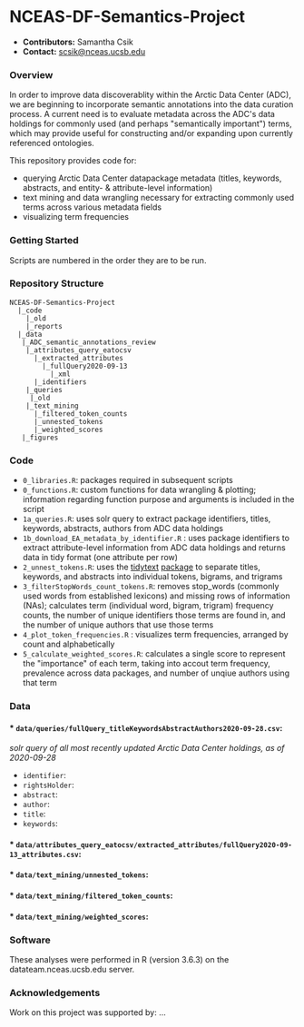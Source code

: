 # NCEAS-DF-Semantics-Project

* **Contributors:** Samantha Csik
* **Contact:** scsik@nceas.ucsb.edu

### Overview

In order to improve data discoverablity within the Arctic Data Center (ADC), we are beginning to incorporate semantic annotations into the data curation process. A current need is to evaluate metadata across the ADC's data holdings for commonly used (and perhaps "semantically important") terms, which may provide useful for constructing and/or expanding upon currently referenced ontologies.

This repository provides code for:

  * querying Arctic Data Center datapackage metadata (titles, keywords, abstracts, and entity- & attribute-level information)
  * text mining and data wrangling necessary for extracting commonly used terms across various metadata fields
  * visualizing term frequencies

### Getting Started

Scripts are numbered in the order they are to be run.

### Repository Structure

```
NCEAS-DF-Semantics-Project
  |_code
    |_old
    |_reports
  |_data
   |_ADC_semantic_annotations_review
    |_attributes_query_eatocsv
      |_extracted_attributes
        |_fullQuery2020-09-13
          |_xml
      |_identifiers
    |_queries
     |_old
    |_text_mining
      |_filtered_token_counts
      |_unnested_tokens
      |_weighted_scores
   |_figures
```

### Code

* `0_libraries.R`: packages required in subsequent scripts
* `0_functions.R`: custom functions for data wrangling & plotting; information regarding function purpose and arguments is included in the script 
* `1a_queries.R`: uses solr query to extract package identifiers, titles, keywords, abstracts, authors from ADC data holdings
* `1b_download_EA_metadata_by_identifier.R` : uses package identifiers to extract attribute-level information from ADC data holdings and returns data in tidy format (one attribute per row)
* `2_unnest_tokens.R`: uses the [tidytext](https://www.tidytextmining.com/) [package](https://www.rdocumentation.org/packages/tidytext/versions/0.2.5) to separate titles, keywords, and abstracts into individual tokens, bigrams, and trigrams
* `3_filterStopWords_count_tokens.R`: removes stop_words (commonly used words from established lexicons) and missing rows of information (NAs); calculates term (individual word, bigram, trigram) frequency counts, the number of unique identifiers those terms are found in, and the number of unique authors that use those terms
* `4_plot_token_frequencies.R` : visualizes term frequencies, arranged by count and alphabetically
* `5_calculate_weighted_scores.R`: calculates a single score to represent the "importance" of each term, taking into accout term frequency, prevalence across data packages, and number of unqiue authors using that term

### Data

#### * `data/queries/fullQuery_titleKeywordsAbstractAuthors2020-09-28.csv`:
*solr query of all most recently updated Arctic Data Center holdings, as of 2020-09-28*
* `identifier`:
* `rightsHolder`:
* `abstract`:
* `author`:
* `title`:
* `keywords`:

#### * `data/attributes_query_eatocsv/extracted_attributes/fullQuery2020-09-13_attributes.csv`: 
#### * `data/text_mining/unnested_tokens`: 
#### * `data/text_mining/filtered_token_counts`:
#### * `data/text_mining/weighted_scores`: 

### Software

These analyses were performed in R (version 3.6.3) on the datateam.nceas.ucsb.edu server.

### Acknowledgements

Work on this project was supported by: ...
